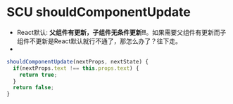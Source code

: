 # SCU shouldComponentUpdate

- React默认: **父组件有更新，子组件无条件更新!!**。如果需要父组件有更新而子组件不更新是React默认就行不通了，那怎么办了？往下走。
- 

```javascript
shouldComponentUpdate(nextProps, nextState) {
  if(nextProps.text !== this.props.text) {
    return true;
  }
  return false;
}
```
